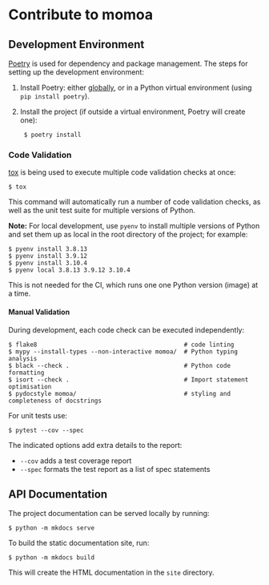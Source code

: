 # Contribute to momoa

## Development Environment

[Poetry](https://python-poetry.org) is used for dependency and package management. The steps for setting up the development environment:

1. Install Poetry: either [globally](https://python-poetry.org/docs/#installation), or in a Python virtual environment (using `pip install poetry`).

3. Install the project (if outside a virtual environment, Poetry will create one):

        $ poetry install


### Code Validation

[tox](https://tox.wiki) is being used to execute multiple code validation checks at once:

```shell
$ tox
```

This command will automatically run a number of code validation checks, as well as the unit test suite for multiple versions of Python.

**Note:** For local development, use `pyenv` to install multiple versions of Python and set them up as local in the root directory of the project; for example:

```shell
$ pyenv install 3.8.13
$ pyenv install 3.9.12
$ pyenv install 3.10.4
$ pyenv local 3.8.13 3.9.12 3.10.4
```
This is not needed for the CI, which runs one one Python version (image) at a time.

#### Manual Validation

During development, each code check can be executed independently:

```shell
$ flake8                                         # code linting
$ mypy --install-types --non-interactive momoa/  # Python typing analysis
$ black --check .                                # Python code formatting
$ isort --check .                                # Import statement optimisation
$ pydocstyle momoa/                              # styling and completeness of docstrings  
```

For unit tests use:

```shell
$ pytest --cov --spec
```

The indicated options add extra details to the report:

* `--cov` adds a test coverage report
* `--spec` formats the test report as a list of spec statements


## API Documentation

The project documentation can be served locally by running:

```shell
$ python -m mkdocs serve
```

To build the static documentation site, run:

```shell
$ python -m mkdocs build
```

This will create the HTML documentation in the `site` directory.
